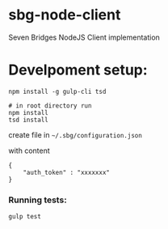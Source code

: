 # sbg-node-client
Seven Bridges NodeJS Client implementation

# Develpoment setup: 

    npm install -g gulp-cli tsd 
    
    # in root directory run
    npm install
    tsd install
    
    
    
create  file in `~/.sbg/configuration.json`


with content

    {
        "auth_token" : "xxxxxxx"
    }
    


### Running tests:

    gulp test

